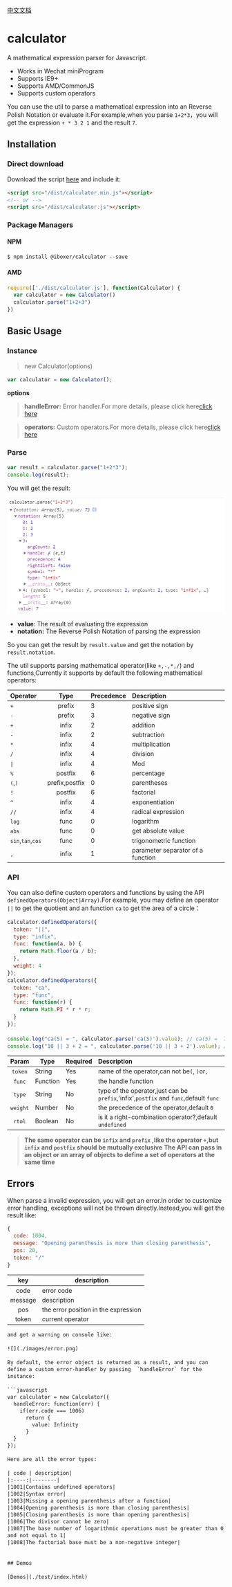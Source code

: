 [中文文档](./README_CN.md)

# calculator
A mathematical expression parser for Javascript.

+ Works in Wechat miniProgram
+ Supports IE9+
+ Supports AMD/CommonJS
+ Supports custom operators

You can use the util to parse a mathematical expression into an Reverse Polish Notation or evaluate it.For example,when you parse `1+2*3`，you will get the expression `+ * 3 2 1` and the result `7`.

## Installation

### Direct download

Download the script  [here](https://github.com/prianyu/calculator/archive/master.zip) and include it:

```html
<script src="/dist/calculator.min.js"></script>
<!-- or -->
<script src="/dist/calculator.js"></script>
```

### Package Managers

#### NPM

```shell
$ npm install @iboxer/calculator --save
```

#### AMD

```javascript
require(['./dist/calculator.js'], function(Calculator) {
  var calculator = new Calculator()
  calculator.parse("1+2+3")
})
```

## Basic Usage

### Instance

> new Calculator(options)

```javascript
var calculator = new Calculator();

```
**options**

  > **handleError:** Error handler.For more details, please click here[click here](https://github.com/prianyu/calculator/blob/master/README_CN.md#Errors) 

  > **operators:** Custom operators.For more details, please click here[click here](https://github.com/prianyu/calculator/blob/master/README_CN.md#API)

### Parse

```javascript
var result = calculator.parse("1+2*3");
console.log(result);
```
You will get the result:

![](./images/result.png)

+ **value**: The result of evaluating the expression
+ **notation:** The Reverse Polish Notation of parsing the expression

So you can get the result by `result.value` and get the notation by `result.notation`.

The util supports parsing mathematical operator(like `+,-,*,/`) and functions,Currently it supports by default the following mathematical operators:

|Operator|Type  |Precedence |Description|
|:-------|:----:|------|:----------|
|`+`      |prefix |3|positive sign|
|`-`       |prefix|3| negative sign|
|`+`       |infix|2     |addition   |
|`-`       |infix|2      |subtraction|
|`*`       |infix|4      |multiplication|
|`/`      |infix|4      |division|
|`\|`       |infix|4      |Mod|
|`%`       |postfix|6      |percentage|
|`(`,`)`      |prefix,postfix |0     |parentheses|
|`!`       |postfix|6      |factorial|
|`^`       |infix|4      |exponentiation|
|`//`       |infix|4      |radical expression|
|`log`     |func |0     |logarithm|
|`abs`     |func |0     |get absolute value|
|`sin`,`tan`,`cos`|func|0    |trigonometric function|
|`,`          |infix|1     |parameter separator of a function|


### API

You can also define custom operators and functions by using the API `definedOperators(Object|Array)`.For example, you may define an operator `||` to get the quotient and an function `ca` to get the area of a circle：

```javascript
calculator.definedOperators({
  token: "||",
  type: "infix",
  func: function(a, b) {
    return Math.floor(a / b);
  },
  weight: 4
});
calculator.definedOperators({
  token: "ca",
  type: "func",
  func: function(r) {
    return Math.PI * r * r;
  }
});

console.log("ca(5) = ", calculator.parse('ca(5)').value); // ca(5) =  78.53981633974483
console.log("10 || 3 + 2 = ", calculator.parse('10 || 3 + 2').value); // 10 || 3 + 2 = 5
```

|Param |  Type  | Required | Description |
|:------:|---|---- |:----------|
|`token` | String  | Yes   |name of the operator,can not be`(`, `)`or`,`|
|`func`  | Function  |  Yes  |the handle function |
|`type`  | String  | No   |type of the operator,just can be `prefix`,'infix',`postfix` and `func`,default `func` |
|`weight` | Number  | No   |the precedence of the operator,default `0`|
|`rtol`   |Boolean   | No   |is it a right-combination operator?,default `undefined`|

> **The same operator can be `infix` and `prefix` ,like the operator `+`,but `infix` and `postfix` should be mutually exclusive**
> **The API can pass in an object or an array of objects to define a set of operators at the same time**


## Errors

When parse a invalid expression, you will get an error.In order to customize error handling, exceptions will not be thrown directly.Instead,you will get the result like:

```javascript
{
  code: 1004,
  message: "Opening parenthesis is more than closing parenthesis",
  pos: 20,
  token: "/"
}
```
| key | description|
|:----:|--------|
|code|error code|
|message|description|
|pos|the error position in the expression|
|token|current operator|
```
and get a warning on console like:

![](./images/error.png)

By default, the error object is returned as a result, and you can define a custom error-handler by passing  `handleError` for the instance:

```javascript
var calculator = new Calculator({
  handleError: function(err) {
    if(err.code === 1006)
      return {
        value: Infinity
      }
  }
});

Here are all the error types:

| code | description|
|:----:|--------|
|1001|Contains undefined operators|
|1002|Syntax error|
|1003|Missing a opening parenthesis after a function|
|1004|Opening parenthesis is more than closing parenthesis|
|1005|Closing parenthesis is more than opening parenthesis|
|1006|The divisor cannot be zero|
|1007|The base number of logarithmic operations must be greater than 0 and not equal to 1|
|1008|The factorial base must be a non-negative integer|


## Demos

[Demos](./test/index.html)

